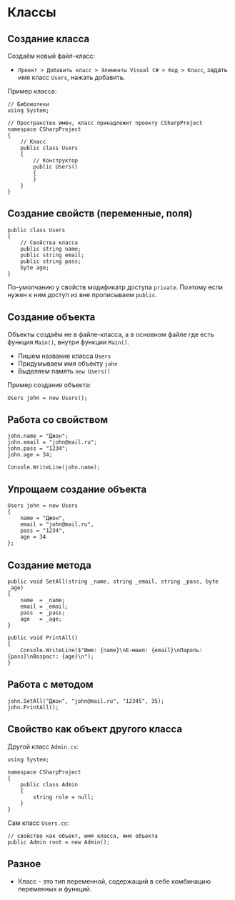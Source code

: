 # Классы
## Создание класса

Создаём новый файл-класс:
* `Проект > Добавить класс > Элементы Visual C# > Код > Класс`, задать имя класс `Users`, нажать добавить.

Пример класса:

    // Библиотеки
    using System;

    // Пространство имён, класс принадлежит проекту CSharpProject
    namespace CSharpProject
    {
        // Класс
        public class Users
        {
            // Конструктор
            public Users()
            {
            }
        }
    }

## Создание свойств (переменные, поля)

    public class Users
    {
        // Свойства класса
        public string name;
        public string email;
        public string pass;
        byte age;
    }

По-умолчанию у свойств модификатр доступа `private`. Поэтому если нужен к ним доступ из вне прописываем `public`.

## Создание объекта
Объекты создаём не в файле-класса, а в основном файле где есть функция `Main()`, внутри функции `Main()`.

* Пишем название класса `Users`
* Придумываем имя объекту `john`
* Выделяем память `new Users()`

Пример создания объекта:

    Users john = new Users();

## Работа со свойством

    john.name = "Джон";
    john.email = "john@mail.ru";
    john.pass = "1234";
    john.age = 34;

    Console.WriteLine(john.name);

## Упрощаем создание объекта

    Users john = new Users
    {
        name = "Джон",
        email = "john@mail.ru",
        pass = "1234",
        age = 34
    };

## Создание метода

    public void SetAll(string _name, string _email, string _pass, byte _age)
    {
        name  = _name;
        email = _email;
        pass  = _pass;
        age   = _age;
    }

    public void PrintAll()
    {
        Console.WriteLine($"Имя: {name}\nЕ-маил: {email}\nПароль: {pass}\nВозраст: {age}\n");
    }
## Работа с методом

    john.SetAll("Джон", "john@mail.ru", "12345", 35);
    john.PrintAll();

## Свойство как объект другого класса

Другой класс `Admin.cs`:

    using System;

    namespace CSharpProject
    {
        public class Admin
        {
            string role = null;
        }
    }

Сам класс `Users.cs`:

    // свойство как объект, имя класса, имя объекта
    public Admin root = new Admin();

## Разное
* Класс - это тип переменной, содержащий в себе комбинацию переменных и функций.